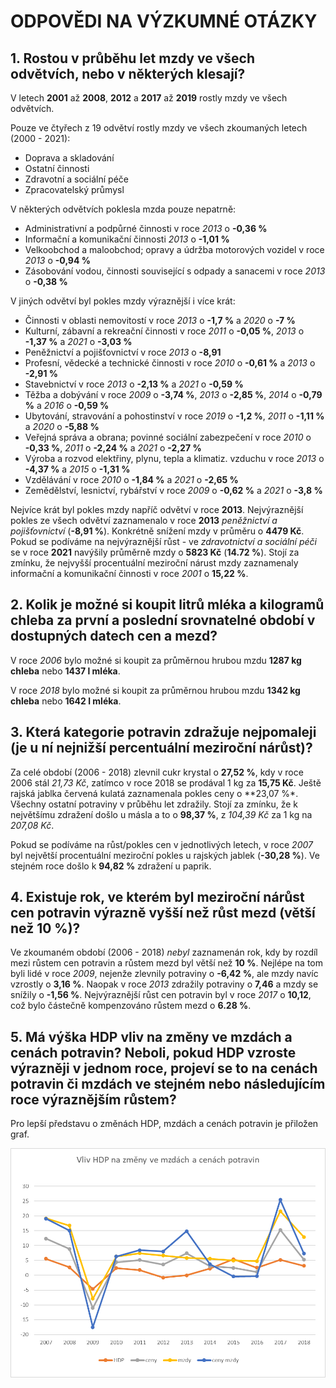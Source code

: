 # ODPOVĚDI NA VÝZKUMNÉ OTÁZKY

## 1. Rostou v průběhu let mzdy ve všech odvětvích, nebo v některých klesají?

V letech **2001** až **2008**, **2012** a **2017** až **2019** rostly mzdy ve všech odvětvích.

Pouze ve čtyřech z 19 odvětví rostly mzdy ve všech zkoumaných letech (2000 - 2021):
- Doprava a skladování 
- Ostatní činnosti
- Zdravotní a sociální péče
- Zpracovatelský průmysl

V některých odvětvích poklesla mzda pouze nepatrně:
- Administrativní a podpůrné činnosti v roce *2013* o **-0,36 %**
- Informační a komunikační činnosti *2013* o **-1,01 %**
- Velkoobchod a maloobchod; opravy a údržba motorových vozidel v roce *2013* o **-0,94 %**
- Zásobování vodou, činnosti související s odpady a sanacemi v roce *2013* o **-0,38 %**

V jiných odvětví byl pokles mzdy výraznější i více krát:
- Činnosti v oblasti nemovitostí v roce *2013* o **-1,7 %** a *2020* o **-7 %**
- Kulturní, zábavní a rekreační činnosti v roce *2011* o **-0,05 %**, *2013* o **-1,37 %** a *2021* o **-3,03 %**
- Peněžnictví a pojišťovnictví v roce *2013* o **-8,91**
- Profesní, vědecké a technické činnosti v roce *2010* o **-0,61 %** a *2013* o **-2,91 %**
- Stavebnictví v roce *2013* o **-2,13 %** a *2021* o **-0,59 %**
- Těžba a dobývání v roce *2009* o **-3,74 %**, *2013* o **-2,85 %**, *2014* o **-0,79 %** a *2016* o **-0,59 %** 
- Ubytování, stravování a pohostinství v roce *2019* o **-1,2 %**, *2011* o **-1,11 %** a *2020* o **-5,88 %**
- Veřejná správa a obrana; povinné sociální zabezpečení v roce *2010* o **-0,33 %**, *2011* o **-2,24 %** a *2021* o **-2,27 %**
- Výroba a rozvod elektřiny, plynu, tepla a klimatiz. vzduchu v roce *2013* o **-4,37 %** a *2015* o **-1,31 %**
- Vzdělávání v roce *2010* o **-1,84 %** a *2021* o **-2,65 %**
- Zemědělství, lesnictví, rybářství v roce *2009* o **-0,62 %** a *2021* o **-3,8 %**

Nejvíce krát byl pokles mzdy napříč odvětví v roce **2013**. Nejvýraznější pokles ze všech odvětví zaznamenalo v roce **2013** *peněžnictví a pojišťovnictví* (**-8,91 %**). Konkrétně snížení mzdy v průměru o **4479 Kč**.
Pokud se podíváme na nejvýraznější růst - ve *zdravotnictví a sociální péči* se v roce **2021** navýšily průměrně mzdy o **5823 Kč** (**14.72 %**). Stojí za zmínku, že nejvyšší procentuální meziroční nárust mzdy zaznamenaly informační a komunikační činnosti v roce *2001* o **15,22 %**.

## 2. Kolik je možné si koupit litrů mléka a kilogramů chleba za první a poslední srovnatelné období v dostupných datech cen a mezd?

V roce *2006* bylo možné si koupit za průměrnou hrubou mzdu **1287 kg chleba** nebo **1437 l mléka**.

V roce *2018* bylo možné si koupit za průměrnou hrubou mzdu **1342 kg chleba** nebo **1642 l mléka**.

## 3. Která kategorie potravin zdražuje nejpomaleji (je u ní nejnižší percentuální meziroční nárůst)?

Za celé období (2006 - 2018) zlevnil cukr krystal o **27,52 %**, kdy v roce 2006 stál *21,73 Kč*, zatímco v roce 2018 se prodával 1 kg za **15,75 Kč**.
Ještě rajská jablka červená kulatá zaznamenala pokles ceny o **23,07 %*. Všechny ostatní potraviny v průběhu let zdražily.
Stojí za zmínku, že k největšímu zdražení došlo u másla a to o **98,37 %**, z *104,39 Kč* za 1 kg na *207,08 Kč*.

Pokud se podíváme na růst/pokles cen v jednotlivých letech, v roce *2007* byl největší procentuální meziroční pokles u rajských jablek (**-30,28 %**). Ve stejném roce došlo k **94,82 %** zdražení u paprik.


## 4. Existuje rok, ve kterém byl meziroční nárůst cen potravin výrazně vyšší než růst mezd (větší než 10 %)?

Ve zkoumaném období (2006 - 2018) *nebyl* zaznamenán rok, kdy by rozdíl mezi růstem cen potravin a růstem mezd byl větší než **10 %**.
Nejlépe na tom byli lidé v roce *2009*, nejenže zlevnily potraviny o **-6,42 %**, ale mzdy navíc vzrostly o **3,16 %**.
Naopak v roce *2013* zdražily potraviny o **7,46** a mzdy se snížily o **-1,56 %**.
Nejvýraznější růst cen potravin byl v roce *2017* o **10,12**, což bylo částečně kompenzováno růstem mezd o **6.28 %**.

## 5. Má výška HDP vliv na změny ve mzdách a cenách potravin? Neboli, pokud HDP vzroste výrazněji v jednom roce, projeví se to na cenách potravin či mzdách ve stejném nebo následujícím roce výraznějším růstem?

Pro lepší představu o změnách HDP, mzdách a cenách potravin je přiložen graf.

![alt text](image.png)



